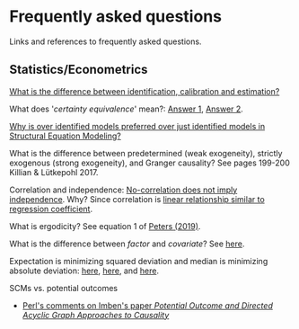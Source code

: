 # Frequently asked questions

Links and references to frequently asked questions.

## Statistics/Econometrics
[What is the difference between identification, calibration and estimation?](https://economics.stackexchange.com/a/36639)

What does '*certainty equivalence*' mean?: [Answer 1](https://economics.stackexchange.com/a/19898/5764), [Answer 2](https://economics.stackexchange.com/a/9554/61).

[Why is over identified models preferred over just identified models in Structural Equation Modeling?](https://stats.stackexchange.com/questions/183021/why-is-over-identified-models-preferred-over-just-identified-models-in-structura/183024)

What is the difference between predetermined (weak exogeneity), strictly exogenous (strong exogeneity), and Granger causality? See pages 199-200 Killian & Lütkepohl 2017.

Correlation and independence: [No-correlation does not imply independence](https://en.wikipedia.org/wiki/Correlation_and_dependence#Correlation_and_independence). Why? Since correlation is [linear relationship similar to regression coefficient](https://stats.stackexchange.com/a/344619/162538).

What is ergodicity? See equation 1 of [Peters (2019)](https://www.nature.com/articles/s41567-019-0732-0.pdf).

What is the difference between *factor* and *covariate*? See [here](https://stats.stackexchange.com/a/70826/162538).

Expectation is minimizing squared deviation and median is minimizing absolute deviation: [here](http://gregorygundersen.com/blog/2019/10/04/expectation-median-opt/), [here](https://math.stackexchange.com/questions/113270/the-median-minimizes-the-sum-of-absolute-deviations-the-ell-1-norm), and [here](https://stats.stackexchange.com/questions/118/why-square-the-difference-instead-of-taking-the-absolute-value-in-standard-devia).

SCMs vs. potential outcomes
 - [Perl's comments on Imben's paper *Potential Outcome and Directed Acyclic Graph Approaches to Causality*](http://causality.cs.ucla.edu/blog/index.php/2020/01/29/on-imbens-comparison-of-two-approaches-to-empirical-economics/)
